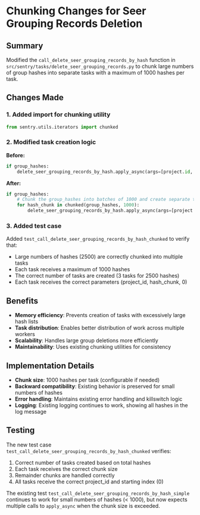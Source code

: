 # Chunking Changes for Seer Grouping Records Deletion

## Summary

Modified the `call_delete_seer_grouping_records_by_hash` function in `src/sentry/tasks/delete_seer_grouping_records.py` to chunk large numbers of group hashes into separate tasks with a maximum of 1000 hashes per task.

## Changes Made

### 1. Added import for chunking utility

```python
from sentry.utils.iterators import chunked
```

### 2. Modified task creation logic

**Before:**

```python
if group_hashes:
    delete_seer_grouping_records_by_hash.apply_async(args=[project.id, group_hashes, 0])
```

**After:**

```python
if group_hashes:
    # Chunk the group_hashes into batches of 1000 and create separate tasks
    for hash_chunk in chunked(group_hashes, 1000):
        delete_seer_grouping_records_by_hash.apply_async(args=[project.id, hash_chunk, 0])
```

### 3. Added test case

Added `test_call_delete_seer_grouping_records_by_hash_chunked` to verify that:

- Large numbers of hashes (2500) are correctly chunked into multiple tasks
- Each task receives a maximum of 1000 hashes
- The correct number of tasks are created (3 tasks for 2500 hashes)
- Each task receives the correct parameters (project_id, hash_chunk, 0)

## Benefits

- **Memory efficiency**: Prevents creation of tasks with excessively large hash lists
- **Task distribution**: Enables better distribution of work across multiple workers
- **Scalability**: Handles large group deletions more efficiently
- **Maintainability**: Uses existing chunking utilities for consistency

## Implementation Details

- **Chunk size**: 1000 hashes per task (configurable if needed)
- **Backward compatibility**: Existing behavior is preserved for small numbers of hashes
- **Error handling**: Maintains existing error handling and killswitch logic
- **Logging**: Existing logging continues to work, showing all hashes in the log message

## Testing

The new test case `test_call_delete_seer_grouping_records_by_hash_chunked` verifies:

1. Correct number of tasks created based on total hashes
2. Each task receives the correct chunk size
3. Remainder chunks are handled correctly
4. All tasks receive the correct project_id and starting index (0)

The existing test `test_call_delete_seer_grouping_records_by_hash_simple` continues to work for small numbers of hashes (< 1000), but now expects multiple calls to `apply_async` when the chunk size is exceeded.

